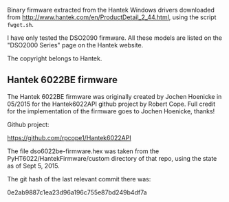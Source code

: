 Binary firmware extracted from the Hantek Windows drivers downloaded from
<http://www.hantek.com/en/ProductDetail_2_44.html>, using the script `fwget.sh`.

I have only tested the DSO2090 firmware. All these models are listed on the
"DSO2000 Series" page on the Hantek website.

The copyright belongs to Hantek.


Hantek 6022BE firmware
----------------------

The Hantek 6022BE firmware was originally created by Jochen Hoenicke in
05/2015 for the Hantek6022API github project by Robert Cope. Full credit
for the implementation of the firmware goes to Jochen Hoenicke, thanks!

Github project:

  https://github.com/rpcope1/Hantek6022API

The file dso6022be-firmware.hex was taken from the PyHT6022/HantekFirmware/custom
directory of that repo, using the state as of Sept 5, 2015.

The git hash of the last relevant commit there was:

  0e2ab9887c1ea23d96a196c755e87bd249b4df7a
